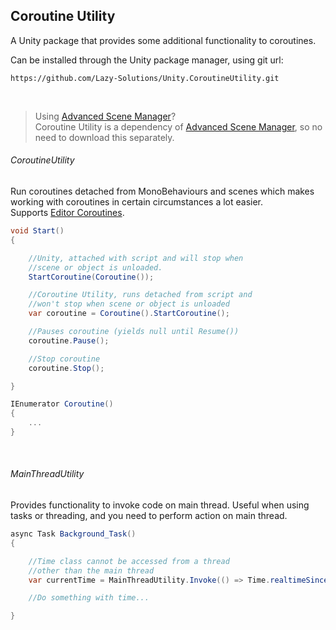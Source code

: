 ## Coroutine Utility

A Unity package that provides some additional functionality to coroutines.

Can be installed through the Unity package manager, using git url:
```
https://github.com/Lazy-Solutions/Unity.CoroutineUtility.git
```
</br>

> Using [Advanced Scene Manager](https://github.com/Lazy-Solutions/AdvancedSceneManager)?\
> Coroutine Utility is a dependency of [Advanced Scene Manager](https://github.com/Lazy-Solutions/AdvancedSceneManager), so no need to download this separately.

###### CoroutineUtility
Run coroutines detached from MonoBehaviours and scenes which makes working with coroutines in certain circumstances a lot easier.\
Supports [Editor Coroutines](https://docs.unity3d.com/Manual/com.unity.editorcoroutines.html).

```csharp
void Start()
{

    //Unity, attached with script and will stop when
    //scene or object is unloaded.
    StartCoroutine(Coroutine());

    //Coroutine Utility, runs detached from script and
    //won't stop when scene or object is unloaded
    var coroutine = Coroutine().StartCoroutine();

    //Pauses coroutine (yields null until Resume())
    coroutine.Pause();

    //Stop coroutine
    coroutine.Stop();

}

IEnumerator Coroutine()
{
    ...
}
```
</br>

###### MainThreadUtility
Provides functionality to invoke code on main thread. Useful when using tasks or threading, and you need to perform action on main thread.

```csharp
async Task Background_Task()
{

    //Time class cannot be accessed from a thread
    //other than the main thread
    var currentTime = MainThreadUtility.Invoke(() => Time.realtimeSinceStartup);

    //Do something with time...

}
```
